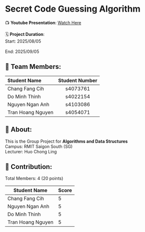 # Secret Code Guessing Algorithm

📺 **Youtube Presentation**: [Watch Here]()  


🗓️ **Project Duration**:  
Start: 2025/08/05 <br><br>
End: 2025/09/05

## 👥 Team Members:

| Student Name  | Student Number |
| :----------------   | :------: |
| Chang Fang Cih      | s4073761 |
| Do Minh Thinh       | s4022154 |
| Nguyen Ngan Anh     | s4103086 |
| Tran Hoang Nguyen   | s4054071 |

## 📌 About:
This is the Group Project for **Algorithms and Data Structures** <br>
Campus: RMIT Saigon South (SG) <br>
Lecturer: Huo Chong Ling

## 🔢 Contribution:
Total Members: 4 (20 points)

| Student Name       | Score  |
|--------------------|--------|
| Chang Fang Cih     |    5   |
| Nguyen Ngan Anh    |    5   |
| Do Minh Thinh      |    5   |
| Tran Hoang Nguyen  |    5   |

